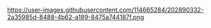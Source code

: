 https://user-images.githubusercontent.com/114665284/202890332-2a35985d-8488-4b62-a189-8475a744187f.png